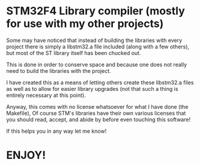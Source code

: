 # STM32F4 Library compiler (mostly for use with my other projects)

Some may have noticed that instead of building the libraries with every project there is simply a libstm32.a file included (along with a few others), but most of the ST library itself has been chucked out.

This is done in order to conserve space and because one does not really need to build the libraries with the project.

I have created this as a means of letting others create these libstm32.a files as well as to allow for easier library upgrades (not that such a thing is entirely necessary at this point).

Anyway, this comes with no license whatsoever for what I have done (the Makefile), Of course STM's libraries have their own various licenses that you should read, accept, and abide by before even touching this software!

If this helps you in any way let me know!

# ENJOY!
